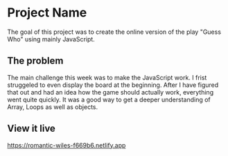 # Project Name

The goal of this project was to create the online version of the play "Guess Who" using mainly JavaScript.

## The problem

The main challenge this week was to make the JavaScript work. I frist struggeled to even display the board at the beginning. After I have figured that out and had an idea how the game should actually work, everything went quite quickly. It was a good way to get a deeper understanding of Array, Loops as well as objects.

## View it live

https://romantic-wiles-f669b6.netlify.app
